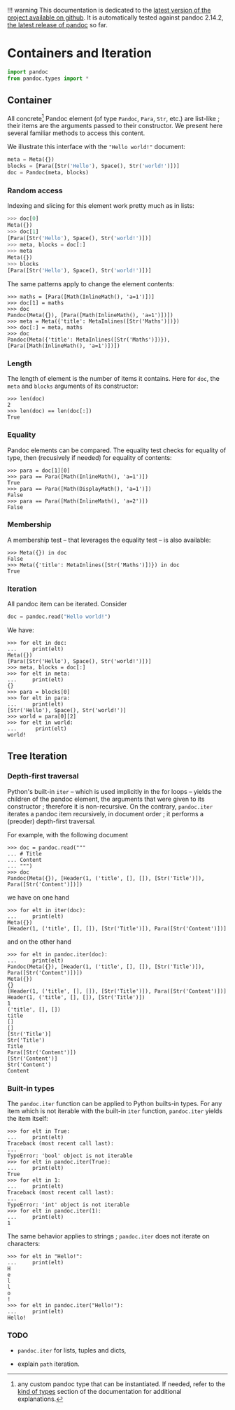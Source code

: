 !!! warning
    This documentation is dedicated to the [latest version of the project
    available on github](https://github.com/boisgera/pandoc). 
    It is automatically tested against pandoc 2.14.2,
    [the latest release of pandoc](https://pandoc.org/releases.html) so far.


Containers and Iteration
================================================================================

``` python
import pandoc
from pandoc.types import *
```

Container
--------------------------------------------------------------------------------

All concrete[^1] Pandoc element (of type `Pandoc`, `Para`, `Str`, etc.) are list-like ;
their items are the arguments passed to their constructor. 
We present here several familiar methods to access this content.

[^1]: any custom pandoc type that can be instantiated. If needed, refer to the [kind of types](document/#kinds-of-types) section of the documentation for additional explanations.

We illustrate this interface with the `"Hello world!"` document:

``` python
meta = Meta({})
blocks = [Para([Str('Hello'), Space(), Str('world!')])]
doc = Pandoc(meta, blocks)
```

### Random access

Indexing and slicing for this element work pretty much as in lists:

``` python
>>> doc[0]
Meta({})
>>> doc[1]
[Para([Str('Hello'), Space(), Str('world!')])]
>>> meta, blocks = doc[:]
>>> meta
Meta({})
>>> blocks
[Para([Str('Hello'), Space(), Str('world!')])]
```

The same patterns apply to change the element contents:

``` pycon
>>> maths = [Para([Math(InlineMath(), 'a=1')])]
>>> doc[1] = maths
>>> doc
Pandoc(Meta({}), [Para([Math(InlineMath(), 'a=1')])])
>>> meta = Meta({'title': MetaInlines([Str('Maths')])})
>>> doc[:] = meta, maths
>>> doc
Pandoc(Meta({'title': MetaInlines([Str('Maths')])}), [Para([Math(InlineMath(), 'a=1')])])
```

### Length

The length of element is the number of items it contains.
Here for `doc`, the `meta` and `blocks` arguments of its constructor:

``` pycon
>>> len(doc)
2
>>> len(doc) == len(doc[:])
True
```

### Equality

Pandoc elements can be compared. 
The equality test checks for equality of type, 
then (recusively if needed) for equality of contents:

``` pycon
>>> para = doc[1][0]
>>> para == Para([Math(InlineMath(), 'a=1')])
True
>>> para == Para([Math(DisplayMath(), 'a=1')])
False
>>> para == Para([Math(InlineMath(), 'a=2')])
False
```

### Membership

A membership test – that leverages the equality test – is also available:

``` pycon
>>> Meta({}) in doc
False
>>> Meta({'title': MetaInlines([Str('Maths')])}) in doc
True
```

### Iteration


All pandoc item can be iterated. Consider

``` python
doc = pandoc.read("Hello world!")
```

We have:

``` pycon
>>> for elt in doc:
...     print(elt)
Meta({})
[Para([Str('Hello'), Space(), Str('world!')])]
>>> meta, blocks = doc[:]
>>> for elt in meta:
...     print(elt)
{}
>>> para = blocks[0]
>>> for elt in para:
...     print(elt)
[Str('Hello'), Space(), Str('world!')]
>>> world = para[0][2]
>>> for elt in world:
...      print(elt)
world!
```

Tree Iteration
--------------------------------------------------------------------------------

### Depth-first traversal

Python's built-in `iter` – which is used implicitly in the for loops – 
yields the children of the pandoc element, 
the arguments that were given to its constructor ;
therefore it is non-recursive. 
On the contrary, `pandoc.iter` iterates a pandoc item recursively, 
in document order ; it performs a (preoder) depth-first traversal.

For example, with the following document

``` pycon
>>> doc = pandoc.read("""
... # Title
... Content
... """)
>>> doc
Pandoc(Meta({}), [Header(1, ('title', [], []), [Str('Title')]), Para([Str('Content')])])
```

we have on one hand

``` pycon
>>> for elt in iter(doc):
...     print(elt)
Meta({})
[Header(1, ('title', [], []), [Str('Title')]), Para([Str('Content')])]
```

and on the other hand

``` pycon
>>> for elt in pandoc.iter(doc):
...     print(elt)
Pandoc(Meta({}), [Header(1, ('title', [], []), [Str('Title')]), Para([Str('Content')])])
Meta({})
{}
[Header(1, ('title', [], []), [Str('Title')]), Para([Str('Content')])]
Header(1, ('title', [], []), [Str('Title')])
1
('title', [], [])
title
[]
[]
[Str('Title')]
Str('Title')
Title
Para([Str('Content')])
[Str('Content')]
Str('Content')
Content
```
### Built-in types

The `pandoc.iter` function can be applied to Python builts-in types.
For any item which is not iterable with the built-in `iter` function,
`pandoc.iter` yields the item itself:

```pycon
>>> for elt in True:
...     print(elt)
Traceback (most recent call last):
...
TypeError: 'bool' object is not iterable
>>> for elt in pandoc.iter(True):
...     print(elt)
True
>>> for elt in 1:
...     print(elt)
Traceback (most recent call last):
...
TypeError: 'int' object is not iterable
>>> for elt in pandoc.iter(1):
...     print(elt)
1
```

The same behavior applies to strings ; `pandoc.iter` does not iterate on characters:

``` pycon
>>> for elt in "Hello!":
...     print(elt)
H
e
l
l
o
!
>>> for elt in pandoc.iter("Hello!"):
...     print(elt)
Hello!
```

### TODO

  - `pandoc.iter` for lists, tuples and dicts,

  - explain `path` iteration. 